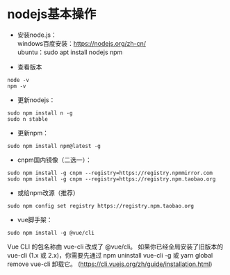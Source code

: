 # nodejs基本操作

- 安装node.js：  
windows百度安装：https://nodejs.org/zh-cn/  
ubuntu：sudo apt install nodejs npm

- 查看版本
```
node -v
npm -v
```

- 更新nodejs：
```
sudo npm install n -g
sudo n stable
```

- 更新npm：
```
sudo npm install npm@latest -g
```

- cnpm国内镜像（二选一）：
```
sudo npm install -g cnpm --registry=https://registry.npmmirror.com
sudo npm install -g cnpm --registry=https://registry.npm.taobao.org
```

- 或给npm改源（推荐）
```
sudo npm config set registry https://registry.npm.taobao.org
```
- vue脚手架：
```
sudo npm install -g @vue/cli
```
Vue CLI 的包名称由 vue-cli 改成了 @vue/cli。 如果你已经全局安装了旧版本的 vue-cli (1.x 或 2.x)，你需要先通过 npm uninstall vue-cli -g 或 yarn global remove vue-cli 卸载它。
(https://cli.vuejs.org/zh/guide/installation.html)


